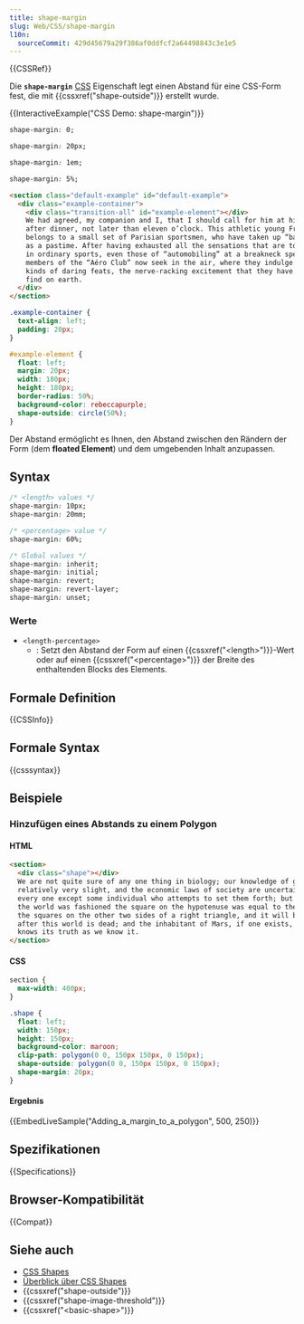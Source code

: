 ```yaml
---
title: shape-margin
slug: Web/CSS/shape-margin
l10n:
  sourceCommit: 429d45679a29f386af0ddfcf2a64498843c3e1e5
---
```


{{CSSRef}}

Die **`shape-margin`** [CSS](/de/docs/Web/CSS) Eigenschaft legt einen Abstand für eine CSS-Form fest, die mit {{cssxref("shape-outside")}} erstellt wurde.

{{InteractiveExample("CSS Demo: shape-margin")}}

```css interactive-example-choice
shape-margin: 0;
```

```css interactive-example-choice
shape-margin: 20px;
```

```css interactive-example-choice
shape-margin: 1em;
```

```css interactive-example-choice
shape-margin: 5%;
```

```html interactive-example
<section class="default-example" id="default-example">
  <div class="example-container">
    <div class="transition-all" id="example-element"></div>
    We had agreed, my companion and I, that I should call for him at his house,
    after dinner, not later than eleven o’clock. This athletic young Frenchman
    belongs to a small set of Parisian sportsmen, who have taken up “ballooning”
    as a pastime. After having exhausted all the sensations that are to be found
    in ordinary sports, even those of “automobiling” at a breakneck speed, the
    members of the “Aéro Club” now seek in the air, where they indulge in all
    kinds of daring feats, the nerve-racking excitement that they have ceased to
    find on earth.
  </div>
</section>
```

```css interactive-example
.example-container {
  text-align: left;
  padding: 20px;
}

#example-element {
  float: left;
  margin: 20px;
  width: 180px;
  height: 180px;
  border-radius: 50%;
  background-color: rebeccapurple;
  shape-outside: circle(50%);
}
```

Der Abstand ermöglicht es Ihnen, den Abstand zwischen den Rändern der Form (dem **floated Element**) und dem umgebenden Inhalt anzupassen.

## Syntax

```css
/* <length> values */
shape-margin: 10px;
shape-margin: 20mm;

/* <percentage> value */
shape-margin: 60%;

/* Global values */
shape-margin: inherit;
shape-margin: initial;
shape-margin: revert;
shape-margin: revert-layer;
shape-margin: unset;
```

### Werte

- `<length-percentage>`
  - : Setzt den Abstand der Form auf einen {{cssxref("&lt;length&gt;")}}-Wert oder auf einen {{cssxref("&lt;percentage&gt;")}} der Breite des enthaltenden Blocks des Elements.

## Formale Definition

{{CSSInfo}}

## Formale Syntax

{{csssyntax}}

## Beispiele

### Hinzufügen eines Abstands zu einem Polygon

#### HTML

```html
<section>
  <div class="shape"></div>
  We are not quite sure of any one thing in biology; our knowledge of geology is
  relatively very slight, and the economic laws of society are uncertain to
  every one except some individual who attempts to set them forth; but before
  the world was fashioned the square on the hypotenuse was equal to the sum of
  the squares on the other two sides of a right triangle, and it will be so
  after this world is dead; and the inhabitant of Mars, if one exists, probably
  knows its truth as we know it.
</section>
```

#### CSS

```css
section {
  max-width: 400px;
}

.shape {
  float: left;
  width: 150px;
  height: 150px;
  background-color: maroon;
  clip-path: polygon(0 0, 150px 150px, 0 150px);
  shape-outside: polygon(0 0, 150px 150px, 0 150px);
  shape-margin: 20px;
}
```

#### Ergebnis

{{EmbedLiveSample("Adding_a_margin_to_a_polygon", 500, 250)}}

## Spezifikationen

{{Specifications}}

## Browser-Kompatibilität

{{Compat}}

## Siehe auch

- [CSS Shapes](/de/docs/Web/CSS/CSS_shapes)
- [Überblick über CSS Shapes](/de/docs/Web/CSS/CSS_shapes/Overview_of_shapes)
- {{cssxref("shape-outside")}}
- {{cssxref("shape-image-threshold")}}
- {{cssxref("&lt;basic-shape&gt;")}}

